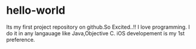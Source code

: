 # hello-world
Its my first project repository on github.So Excited..!!
I love programming.
I do it in any langauage like Java,Objective C.
iOS developement is my 1st preference.
